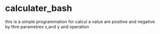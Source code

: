 # calculater_bash
this is a simple programmation for calcul a value are positive and negative by thre parametres x,and y and operation 

